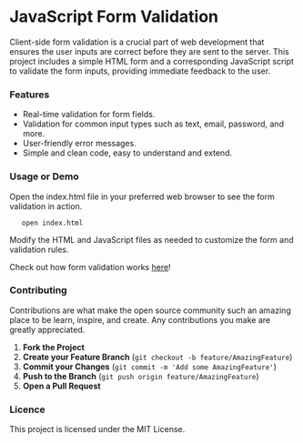 # JavaScript Form Validation

Client-side form validation is a crucial part of web development that ensures the user inputs are correct before they are sent to the server. This project includes a simple HTML form and a corresponding JavaScript script to validate the form inputs, providing immediate feedback to the user.

### Features
- Real-time validation for form fields.
- Validation for common input types such as text, email, password, and more.
- User-friendly error messages.
- Simple and clean code, easy to understand and extend.

### Usage or Demo
Open the index.html file in your preferred web browser to see the form validation in action.

       open index.html 

Modify the HTML and JavaScript files as needed to customize the form and validation rules.

Check out how form validation works [here](sankaraxi.github.io/Form-Validation-Js/)!

### Contributing
Contributions are what make the open source community such an amazing place to be learn, inspire, and create. Any contributions you make are greatly appreciated.
1. **Fork the Project**
2. **Create your Feature Branch** (`git checkout -b feature/AmazingFeature`)
3. **Commit your Changes** (`git commit -m 'Add some AmazingFeature'`)
4. **Push to the Branch** (`git push origin feature/AmazingFeature`)
5. **Open a Pull Request**

### Licence
This project is licensed under the MIT License.

